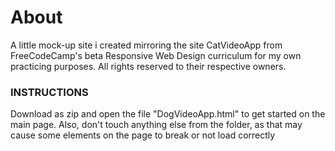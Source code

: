 # About
A little mock-up site i created mirroring the site CatVideoApp from FreeCodeCamp's beta Responsive Web Design curriculum for my own practicing purposes. All rights reserved to their respective owners.

### INSTRUCTIONS

Download as zip and open the file "DogVideoApp.html" to get started on the main page. Also, don't touch anything else from the folder, as that may cause some elements on the page to break or not load correctly
